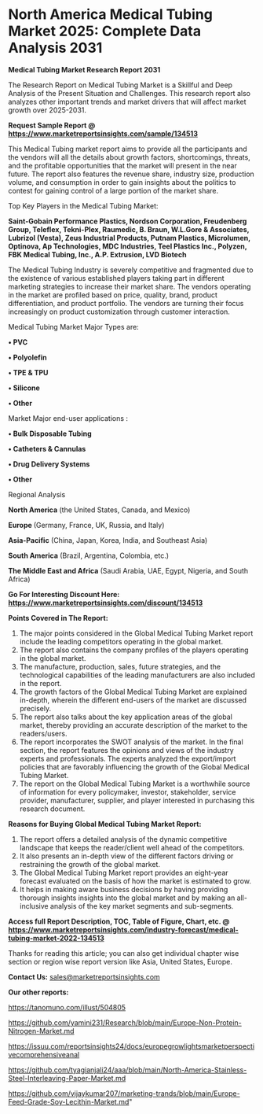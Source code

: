 # North America Medical Tubing Market 2025: Complete Data Analysis 2031

<strong>Medical Tubing Market Research Report 2031</strong>

The Research Report on Medical Tubing Market is a Skillful and Deep Analysis of the Present Situation and Challenges. This research report also analyzes other important trends and market drivers that will affect market growth over 2025-2031.

<strong>Request Sample Report @ <a href=https://www.marketreportsinsights.com/sample/134513>https://www.marketreportsinsights.com/sample/134513</a></strong>

This Medical Tubing market report aims to provide all the participants and the vendors will all the details about growth factors, shortcomings, threats, and the profitable opportunities that the market will present in the near future. The report also features the revenue share, industry size, production volume, and consumption in order to gain insights about the politics to contest for gaining control of a large portion of the market share.

Top Key Players in the Medical Tubing Market:

<strong>Saint-Gobain Performance Plastics, Nordson Corporation, Freudenberg Group, Teleflex, Tekni-Plex, Raumedic, B. Braun, W.L.Gore & Associates, Lubrizol (Vesta), Zeus Industrial Products, Putnam Plastics, Microlumen, Optinova, Ap Technologies, MDC Industries, Teel Plastics Inc., Polyzen, FBK Medical Tubing, Inc., A.P. Extrusion, LVD Biotech</strong>

The Medical Tubing Industry is severely competitive and fragmented due to the existence of various established players taking part in different marketing strategies to increase their market share. The vendors operating in the market are profiled based on price, quality, brand, product differentiation, and product portfolio. The vendors are turning their focus increasingly on product customization through customer interaction.

Medical Tubing Market Major Types are:

<strong>• PVC

• Polyolefin

• TPE & TPU

• Silicone

• Other</strong>

Market Major end-user applications :

<strong>• Bulk Disposable Tubing

• Catheters & Cannulas

• Drug Delivery Systems

• Other</strong>

Regional Analysis

</u><strong><b>North America</b></strong> (the United States, Canada, and Mexico)

<strong><b>Europe </b></strong>(Germany, France, UK, Russia, and Italy)

<strong><b>Asia-Pacific</b></strong> (China, Japan, Korea, India, and Southeast Asia)

<strong><b>South America</b></strong> (Brazil, Argentina, Colombia, etc.)

<strong><b>The Middle East and Africa</b></strong> (Saudi Arabia, UAE, Egypt, Nigeria, and South Africa)

<strong>Go For Interesting Discount Here: <a href=https://www.marketreportsinsights.com/discount/134513>https://www.marketreportsinsights.com/discount/134513</a></strong>

<strong>Points Covered in The Report:</strong>
<ol>
  <li>The major points considered in the Global Medical Tubing Market report include the leading competitors operating in the global market.</li>
  <li>The report also contains the company profiles of the players operating in the global market.</li>
  <li>The manufacture, production, sales, future strategies, and the technological capabilities of the leading manufacturers are also included in the report.</li>
  <li>The growth factors of the Global Medical Tubing Market are explained in-depth, wherein the different end-users of the market are discussed precisely.</li>
  <li>The report also talks about the key application areas of the global market, thereby providing an accurate description of the market to the readers/users.</li>
  <li>The report incorporates the SWOT analysis of the market. In the final section, the report features the opinions and views of the industry experts and professionals. The experts analyzed the export/import policies that are favorably influencing the growth of the Global Medical Tubing Market.</li>
  <li>The report on the Global Medical Tubing Market is a worthwhile source of information for every policymaker, investor, stakeholder, service provider, manufacturer, supplier, and player interested in purchasing this research document.</li>
</ol>
<strong>Reasons for Buying Global Medical Tubing Market Report:</strong>

<ol>
  <li>The report offers a detailed analysis of the dynamic competitive landscape that keeps the reader/client well ahead of the competitors.</li>
  <li>It also presents an in-depth view of the different factors driving or restraining the growth of the global market.</li>
  <li>The Global Medical Tubing Market report provides an eight-year forecast evaluated on the basis of how the market is estimated to grow.</li>
  <li>It helps in making aware business decisions by having providing thorough insights insights into the global market and by making an all-inclusive analysis of the key market segments and sub-segments.</li>
</ol>
<strong>Access full Report Description, TOC, Table of Figure, Chart, etc. @ <a href=https://www.marketreportsinsights.com/industry-forecast/medical-tubing-market-2022-134513>https://www.marketreportsinsights.com/industry-forecast/medical-tubing-market-2022-134513</a></strong>


Thanks for reading this article; you can also get individual chapter wise section or region wise report version like Asia, United States, Europe.

<strong>Contact Us:</strong>
sales@marketreportsinsights.com

<strong>Our other reports:</strong>

<a href=https://tanomuno.com/illust/504805>https://tanomuno.com/illust/504805</a>

<a href=https://github.com/yamini231/Research/blob/main/Europe-Non-Protein-Nitrogen-Market.md>https://github.com/yamini231/Research/blob/main/Europe-Non-Protein-Nitrogen-Market.md</a>

<a href=https://issuu.com/reportsinsights24/docs/europegrowlightsmarketperspectivecomprehensiveanal>https://issuu.com/reportsinsights24/docs/europegrowlightsmarketperspectivecomprehensiveanal</a>

<a href=https://github.com/tyagianjali24/aaa/blob/main/North-America-Stainless-Steel-Interleaving-Paper-Market.md>https://github.com/tyagianjali24/aaa/blob/main/North-America-Stainless-Steel-Interleaving-Paper-Market.md</a>

<a href=https://github.com/vijaykumar207/marketing-trands/blob/main/Europe-Feed-Grade-Soy-Lecithin-Market.md>https://github.com/vijaykumar207/marketing-trands/blob/main/Europe-Feed-Grade-Soy-Lecithin-Market.md</a>"
